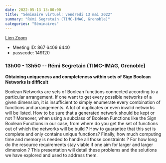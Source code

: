 ```yaml
---
date: 2022-05-13 13:00:00
title: "Séminaire virtuel: vendredi 13 mai 2022"
summary: "Rémi Segretain (TIMC-IMAG, Grenoble)"
categories: "Séminaires"
---
```



[Lien Zoom](https://u-bordeaux-fr.zoom.us/j/86764096440?pwd=b01qOG04RTMvRWNOVHBYR1ZIbkVaUT09)
* Meeting ID: 867 6409 6440
* passcode: 149120 


### 13h00 - 13h50 -- Rémi Segretain (TIMC-IMAG, Grenoble)

**Obtaining uniqueness and completeness within sets of Sign Boolean Networks is difficult**

Boolean Networks are sets of Boolean functions connected according to a particular arrangement. If one want to get every possible networks of a given dimension, it is insufficient to simply enumerate every combination of functions and arrangements. A lot of duplicates or even invalid networks will be listed. How to be sure that a generated network should be kept or not ?
Moreover, when using a subclass of Boolean Functions like the Sign Boolean Functions in our case, from where do you get the set of functions out of which the networks will be build ? How to guarantee that this set is complete and only contains unique functions?
Finally, how much computing time and memory is needed to handle all those constraints ? For how long do the resource requirements stay viable if one aim for larger and larger dimension ?
This presentation will detail these problems and the solutions we have explored and used to address them.
